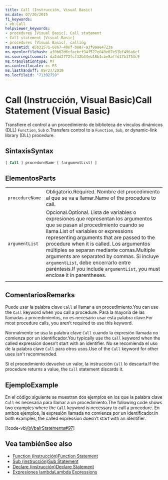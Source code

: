 ```yaml
---
title: Call (Instrucción, Visual Basic)
ms.date: 07/20/2015
f1_keywords:
- vb.Call
helpviewer_keywords:
- procedures [Visual Basic], Call statement
- Call statement [Visual Basic]
- procedures [Visual Basic], calling
ms.assetid: e5b31571-6867-406f-b8e7-a3f9aae4723a
ms.openlocfilehash: af0b62d6cfacbcf94f527e049e07e51bf496a6cf
ms.sourcegitcommit: da2dd2772fcf32b44eb18b1cbe8affd17b1753c9
ms.translationtype: MT
ms.contentlocale: es-ES
ms.lasthandoff: 09/27/2019
ms.locfileid: "71392759"
---
```

# <a name="call-statement-visual-basic"></a><span data-ttu-id="ababb-102">Call (Instrucción, Visual Basic)</span><span class="sxs-lookup"><span data-stu-id="ababb-102">Call Statement (Visual Basic)</span></span>

<span data-ttu-id="ababb-103">Transfiere el control a un procedimiento de biblioteca de vínculos dinámicos (DLL) `Function`, `Sub` o.</span><span class="sxs-lookup"><span data-stu-id="ababb-103">Transfers control to a `Function`, `Sub`, or dynamic-link library (DLL) procedure.</span></span>

## <a name="syntax"></a><span data-ttu-id="ababb-104">Sintaxis</span><span class="sxs-lookup"><span data-stu-id="ababb-104">Syntax</span></span>

```vb
[ Call ] procedureName [ (argumentList) ]
```

## <a name="parts"></a><span data-ttu-id="ababb-105">Elementos</span><span class="sxs-lookup"><span data-stu-id="ababb-105">Parts</span></span>

|||
|---|---|
|`procedureName`|<span data-ttu-id="ababb-106">Obligatorio.</span><span class="sxs-lookup"><span data-stu-id="ababb-106">Required.</span></span> <span data-ttu-id="ababb-107">Nombre del procedimiento al que se va a llamar.</span><span class="sxs-lookup"><span data-stu-id="ababb-107">Name of the procedure to call.</span></span>|
|`argumentList`|<span data-ttu-id="ababb-108">Opcional.</span><span class="sxs-lookup"><span data-stu-id="ababb-108">Optional.</span></span> <span data-ttu-id="ababb-109">Lista de variables o expresiones que representan los argumentos que se pasan al procedimiento cuando se llama.</span><span class="sxs-lookup"><span data-stu-id="ababb-109">List of variables or expressions representing arguments that are passed to the procedure when it is called.</span></span> <span data-ttu-id="ababb-110">Los argumentos múltiples se separan mediante comas.</span><span class="sxs-lookup"><span data-stu-id="ababb-110">Multiple arguments are separated by commas.</span></span> <span data-ttu-id="ababb-111">Si incluye `argumentList`, debe encerrarlo entre paréntesis.</span><span class="sxs-lookup"><span data-stu-id="ababb-111">If you include `argumentList`, you must enclose it in parentheses.</span></span>|
|||
  
## <a name="remarks"></a><span data-ttu-id="ababb-112">Comentarios</span><span class="sxs-lookup"><span data-stu-id="ababb-112">Remarks</span></span>

 <span data-ttu-id="ababb-113">Puede usar la palabra clave `Call` al llamar a un procedimiento.</span><span class="sxs-lookup"><span data-stu-id="ababb-113">You can use the `Call` keyword when you call a procedure.</span></span> <span data-ttu-id="ababb-114">Para la mayoría de las llamadas a procedimientos, no es necesario usar esta palabra clave.</span><span class="sxs-lookup"><span data-stu-id="ababb-114">For most procedure calls, you aren’t required to use this  keyword.</span></span>

 <span data-ttu-id="ababb-115">Normalmente se usa la palabra clave `Call` cuando la expresión llamada no comienza por un identificador.</span><span class="sxs-lookup"><span data-stu-id="ababb-115">You typically use the `Call` keyword when the called expression doesn’t start with an identifier.</span></span> <span data-ttu-id="ababb-116">No se recomienda el uso de la palabra clave `Call` para otros usos.</span><span class="sxs-lookup"><span data-stu-id="ababb-116">Use of the `Call` keyword for other uses isn't recommended.</span></span>

 <span data-ttu-id="ababb-117">Si el procedimiento devuelve un valor, la instrucción `Call` lo descarta.</span><span class="sxs-lookup"><span data-stu-id="ababb-117">If the procedure returns a value, the `Call` statement discards it.</span></span>

## <a name="example"></a><span data-ttu-id="ababb-118">Ejemplo</span><span class="sxs-lookup"><span data-stu-id="ababb-118">Example</span></span>

 <span data-ttu-id="ababb-119">En el código siguiente se muestran dos ejemplos en los que la palabra clave `Call` es necesaria para llamar a un procedimiento.</span><span class="sxs-lookup"><span data-stu-id="ababb-119">The following code shows two examples where the `Call` keyword is necessary to call a procedure.</span></span> <span data-ttu-id="ababb-120">En ambos ejemplos, la expresión llamada no comienza por un identificador.</span><span class="sxs-lookup"><span data-stu-id="ababb-120">In both examples, the called expression doesn't start with an identifier.</span></span>

 [!code-vb[VbVbalrStatements#97](~/samples/snippets/visualbasic/VS_Snippets_VBCSharp/VbVbalrStatements/VB/Class1.vb#97)]  
  
## <a name="see-also"></a><span data-ttu-id="ababb-121">Vea también</span><span class="sxs-lookup"><span data-stu-id="ababb-121">See also</span></span>

- [<span data-ttu-id="ababb-122">Function (instrucción)</span><span class="sxs-lookup"><span data-stu-id="ababb-122">Function Statement</span></span>](function-statement.md)
- [<span data-ttu-id="ababb-123">Sub (instrucción)</span><span class="sxs-lookup"><span data-stu-id="ababb-123">Sub Statement</span></span>](sub-statement.md)
- [<span data-ttu-id="ababb-124">Declare (instrucción)</span><span class="sxs-lookup"><span data-stu-id="ababb-124">Declare Statement</span></span>](declare-statement.md)
- [<span data-ttu-id="ababb-125">Expresiones lambda</span><span class="sxs-lookup"><span data-stu-id="ababb-125">Lambda Expressions</span></span>](../../programming-guide/language-features/procedures/lambda-expressions.md)
